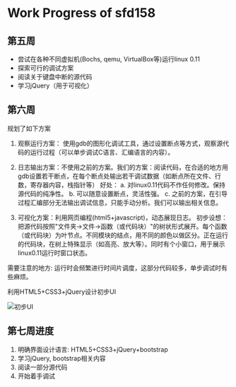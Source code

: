 # Work Progress of sfd158

## 第五周

- 尝试在各种不同虚拟机(Bochs, qemu, VirtualBox等)运行linux 0.11
- 探索可行的调试方案
- 阅读关于键盘中断的源代码
- 学习jQuery（用于可视化）

## 第六周

规划了如下方案

1. 观察运行方案：
    使用gdb的图形化调试工具，通过设置断点等方式，观察源代码的运行过程（可以单步调试C语言、汇编语言的内容）。

2. 日志输出方案：不使用之前的方案。我们的方案：阅读代码，在合适的地方用gdb设置若干断点，在每个断点处输出若干调试数据（如断点所在文件、行数，寄存器内容，栈指针等）
    好处：
    a. 对linux0.11代码不作任何修改。保持源代码的纯净性。
    b. 可以随意设置断点，灵活性强。
    c. 之前的方案，在引导过程汇编部分无法输出调试信息，只能手动分析。我们可以输出相关信息。

3. 可视化方案：利用网页编程(html5+javascript)，动态展现日志。
    初步设想：把源代码按照"文件夹->文件->函数（或代码块）"的树状形式展开。每个函数（或代码块）为叶节点。不同模块的结点，用不同的颜色以做区分。正在运行的代码块，在树上特殊显示（如高亮、放大等）。同时有个小窗口，用于展示linux0.11运行时窗口状态。

需要注意的地方: 运行时会频繁进行时间片调度，这部分代码较多，单步调试时有些麻烦。

利用HTML5+CSS3+jQuery设计初步UI

![初步UI](.\sfd158_img\7thweek.bmp)

## 第七周进度

1. 明确界面设计语言: HTML5+CSS3+jQuery+bootstrap
2. 学习jQuery, bootstrap相关内容
3. 阅读一部分源代码
4. 开始着手调试

